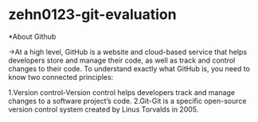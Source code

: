 # zehn0123-git-evaluation

*About Github

->At a high level, GitHub is a website and cloud-based service that helps developers store and manage their code, as well as track and control changes to their code. To understand exactly what GitHub is, you need to know two connected principles:

1.Version control-Version control helps developers track and manage changes to a software project’s code.
2.Git-Git is a specific open-source version control system created by Linus Torvalds in 2005.